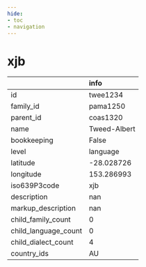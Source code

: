 ```yaml
---
hide:
- toc
- navigation
---
```

# xjb
|                      | info         |
|:---------------------|:-------------|
| id                   | twee1234     |
| family_id            | pama1250     |
| parent_id            | coas1320     |
| name                 | Tweed-Albert |
| bookkeeping          | False        |
| level                | language     |
| latitude             | -28.028726   |
| longitude            | 153.286993   |
| iso639P3code         | xjb          |
| description          | nan          |
| markup_description   | nan          |
| child_family_count   | 0            |
| child_language_count | 0            |
| child_dialect_count  | 4            |
| country_ids          | AU           |